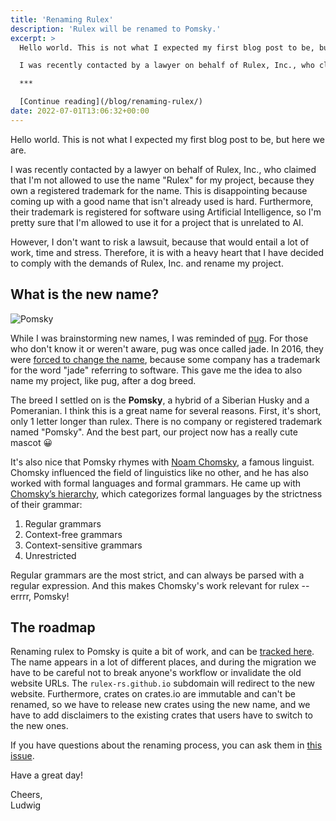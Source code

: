 ```yaml
---
title: 'Renaming Rulex'
description: 'Rulex will be renamed to Pomsky.'
excerpt: >
  Hello world. This is not what I expected my first blog post to be, but here we are.

  I was recently contacted by a lawyer on behalf of Rulex, Inc., who claimed that I'm not allowed to use the name "Rulex" for my project, because they own a registered trademark for the name. This is disappointing because coming up with a good name that isn't already used is hard. Furthermore, their trademark is registered for software using Artificial Intelligence, so I'm pretty sure that I'm allowed to use it for a project that is unrelated to AI.

  ***

  [Continue reading](/blog/renaming-rulex/)
date: 2022-07-01T13:06:32+00:00
---
```


Hello world. This is not what I expected my first blog post to be, but here we are.

I was recently contacted by a lawyer on behalf of Rulex, Inc., who claimed that I'm not allowed to
use the name "Rulex" for my project, because they own a registered trademark for the name. This is
disappointing because coming up with a good name that isn't already used is hard. Furthermore,
their trademark is registered for software using Artificial Intelligence, so I'm pretty sure that
I'm allowed to use it for a project that is unrelated to AI.

However, I don't want to risk a lawsuit, because that would entail a lot of work, time and stress.
Therefore, it is with a heavy heart that I have decided to comply with the demands of Rulex, Inc.
and rename my project.

## What is the new name?

![Pomsky](_renaming-rulex.jpg)

While I was brainstorming new names, I was reminded of [pug]. For those who don't know it or weren't
aware, pug was once called jade. In 2016, they were [forced to change the name][jade-pug], because
some company has a trademark for the word "jade" referring to software. This gave me the idea to
also name my project, like pug, after a dog breed.

The breed I settled on is the **Pomsky**, a hybrid of a Siberian Husky and a Pomeranian. I think
this is a great name for several reasons. First, it's short, only 1 letter longer than rulex.
There is no company or registered trademark named "Pomsky". And the best part, our project now has
a really cute mascot 😀

It's also nice that Pomsky rhymes with [Noam Chomsky][chomsky], a famous linguist. Chomsky
influenced the field of linguistics like no other, and he has also worked with formal languages and
formal grammars. He came up with [Chomsky’s hierarchy][chomskys-hierarchy], which categorizes
formal languages by the strictness of their grammar:

1. Regular grammars
2. Context-free grammars
3. Context-sensitive grammars
4. Unrestricted

Regular grammars are the most strict, and can always be parsed with a regular expression. And this
makes Chomsky's work relevant for rulex -- errrr, Pomsky!

## The roadmap

Renaming rulex to Pomsky is quite a bit of work, and can be [tracked here][renaming-roadmap]. The
name appears in a lot of different places, and during the migration we have to be careful not to
break anyone's workflow or invalidate the old website URLs. The `rulex-rs.github.io` subdomain will
redirect to the new website. Furthermore, crates on crates.io are immutable and can't be renamed,
so we have to release new crates using the new name, and we have to add disclaimers to the existing
crates that users have to switch to the new ones.

If you have questions about the renaming process, you can ask them in
[this issue][renaming-roadmap].

Have a great day!

Cheers,\
Ludwig

[pug]: https://pugjs.org/api/getting-started.html
[jade-pug]: https://github.com/pugjs/pug/issues/2184
[chomsky]: https://en.wikipedia.org/wiki/Noam_Chomsky
[chomskys-hierarchy]: https://www.freecodecamp.org/news/exploring-the-linguistics-behind-regular-expressions-596fab41146/
[renaming-roadmap]: https://github.com/pomsky-lang/pomsky/issues/40
